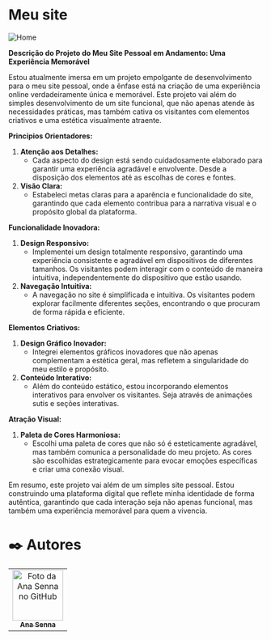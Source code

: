 # Meu site
![Home](https://github.com/Anasenna01/Meu-site/assets/109535627/0b2f6e54-58d8-4c4b-9e00-7f720f8cc493)

**Descrição do Projeto do Meu Site Pessoal em Andamento: Uma Experiência Memorável**

Estou atualmente imersa em um projeto empolgante de desenvolvimento para o meu site pessoal, onde a ênfase está na criação de uma experiência online verdadeiramente única e memorável. Este projeto vai além do simples desenvolvimento de um site funcional, que não apenas atende às necessidades práticas, mas também cativa os visitantes com elementos criativos e uma estética visualmente atraente.

**Princípios Orientadores:**

1. **Atenção aos Detalhes:**
    - Cada aspecto do design está sendo cuidadosamente elaborado para garantir uma experiência agradável e envolvente. Desde a disposição dos elementos até as escolhas de cores e fontes.
2. **Visão Clara:**
    - Estabeleci metas claras para a aparência e funcionalidade do site, garantindo que cada elemento contribua para a narrativa visual e o propósito global da plataforma.

**Funcionalidade Inovadora:**

1. **Design Responsivo:**
    - Implementei um design totalmente responsivo, garantindo uma experiência consistente e agradável em dispositivos de diferentes tamanhos. Os visitantes podem interagir com o conteúdo de maneira intuitiva, independentemente do dispositivo que estão usando.
2. **Navegação Intuitiva:**
    - A navegação no site é simplificada e intuitiva. Os visitantes podem explorar facilmente diferentes seções, encontrando o que procuram de forma rápida e eficiente.

**Elementos Criativos:**

1. **Design Gráfico Inovador:**
    - Integrei elementos gráficos inovadores que não apenas complementam a estética geral, mas refletem a singularidade do meu estilo e propósito.
2. **Conteúdo Interativo:**
    - Além do conteúdo estático, estou incorporando elementos interativos para envolver os visitantes. Seja através de animações sutis e seções interativas.

**Atração Visual:**

1. **Paleta de Cores Harmoniosa:**
    - Escolhi uma paleta de cores que não só é esteticamente agradável, mas também comunica a personalidade do meu projeto. As cores são escolhidas estrategicamente para evocar emoções específicas e criar uma conexão visual.

Em resumo, este projeto vai além de um simples site pessoal. Estou construindo uma plataforma digital que reflete minha identidade de forma autêntica, garantindo que cada interação seja não apenas funcional, mas também uma experiência memorável para quem a vivencia.

# ✒️ Autores

<table>
  <tr>
    <td align="center">
      <a href="https://github.com/Anasenna01">
        <img src="![avatar_user](https://github.com/Anasenna01/Calculadora/assets/109535627/158b8add-9e1f-47b9-bd7e-4431f6a644db)" width="100px;" alt="Foto da Ana Senna no GitHub"/><br>
        <sub>
          <b>Ana Senna</b>
        </sub>
      </a>
    </td>
  </tr>
</table>
